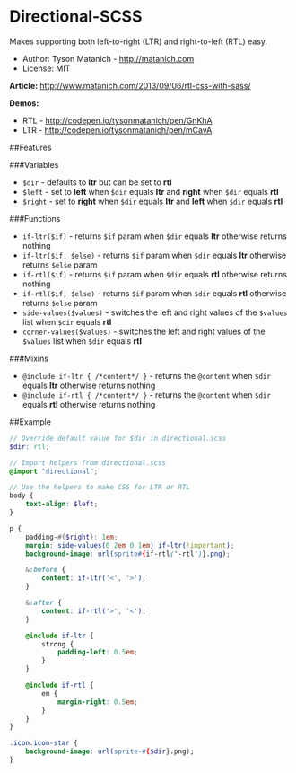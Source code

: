﻿# Directional-SCSS

Makes supporting both left-to-right (LTR) and right-to-left (RTL) easy.

* Author: Tyson Matanich - http://matanich.com
* License: MIT

**Article:** http://www.matanich.com/2013/09/06/rtl-css-with-sass/

**Demos:**
* RTL - http://codepen.io/tysonmatanich/pen/GnKhA
* LTR - http://codepen.io/tysonmatanich/pen/mCavA

##Features

###Variables
* `$dir` - defaults to **ltr** but can be set to **rtl**
* `$left` - set to **left** when `$dir` equals **ltr** and **right** when `$dir` equals **rtl**
* `$right` - set to **right** when `$dir` equals **ltr** and **left** when `$dir` equals **rtl**

###Functions
* `if-ltr($if)` - returns `$if` param when `$dir` equals **ltr** otherwise returns nothing
* `if-ltr($if, $else)` - returns `$if` param when `$dir` equals **ltr** otherwise returns `$else` param
* `if-rtl($if)` - returns `$if` param when `$dir` equals **rtl** otherwise returns nothing
* `if-rtl($if, $else)` - returns `$if` param when `$dir` equals **rtl** otherwise returns `$else` param
* `side-values($values)` - switches the left and right values of the `$values` list when `$dir` equals **rtl**
* `corner-values($values)` - switches the left and right values of the `$values` list when `$dir` equals **rtl**

###Mixins
* `@include if-ltr { /*content*/ }` - returns the `@content` when `$dir` equals **ltr** otherwise returns nothing
* `@include if-rtl { /*content*/ }` - returns the `@content` when `$dir` equals **rtl** otherwise returns nothing

##Example
```scss
// Override default value for $dir in directional.scss
$dir: rtl;

// Import helpers from directional.scss
@import "directional";

// Use the helpers to make CSS for LTR or RTL
body {
	text-align: $left;
}

p {
	padding-#{$right}: 1em;
	margin: side-values(0 2em 0 1em) if-ltr(!important);
	background-image: url(sprite#{if-rtl('-rtl')}.png);

	&:before {
		content: if-ltr('<', '>');
	}

	&:after {
		content: if-rtl('>', '<');
	}

	@include if-ltr {
		strong {
			padding-left: 0.5em;
		}
	}

	@include if-rtl {
		em {
			margin-right: 0.5em;
		}
	}
}

.icon.icon-star {
	background-image: url(sprite-#{$dir}.png);
}
```
